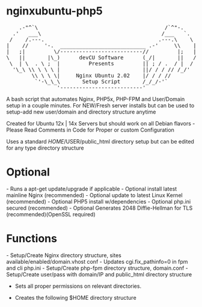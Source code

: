 # nginxubuntu-php5

<pre>
    .-"^`\                                        /`^"-.
  .'   ___\                                      /___   `.
 /    /.---.                                    .---.\    \
|    //     '-.  ___________________________ .-'     \\    |
|   ;|         \/--------------------------//         |;   |
\   ||       |\_)      devCU Software      (_/|       ||   /
 \  | \  . \ ;  |         Presents         || ; / .  / |  /
  '\_\ \\ \ \ \ |                          ||/ / / // /_/'
        \\ \ \ \|     Nginx Ubuntu 2.02    |/ / / //
         `'-\_\_\       Setup Script       /_/_/-'`
                '--------------------------'
</pre>

A bash script that automates Nginx, PHP5x,  PHP-FPM and User/Domain setup in a couple minutes. For NEW/Fresh server installs but can be used to setup-add new user/domain and directory structure anytime

Created for Ubuntu 12x | 14x Servers but should work on all Debian flavors - Please Read Comments in Code for Proper or custom Configuration

Uses a standard $HOME/$USER/public_html directory setup but can be edited for any type directory structure

<h1>Optional</h1>
- Runs a apt-get update/upgrade if applicable
- Optional install latest mainline Nginx (recommended)
- Optional update to latest Linux Kernel (recommended)
- Optional PHP5 install w/dependencies
- Optional php.ini secured (recommended)
- Optional Generates 2048 Diffie-Hellman for TLS (recommended)(OpenSSL required)

<h1>Functions</h1>
- Setup/Create Nginx directory structure, sites available/enabled/domain.vhost conf
- Updates cgi.fix_pathinfo=0 in fpm and cli php.ini
- Setup/Create php-fpm directory structure, domain.conf
- Setup/Create user/pass with domain/IP and public_html directory structure

- Sets all proper permissions on relevant directories.

- Creates the following $HOME directory structure





